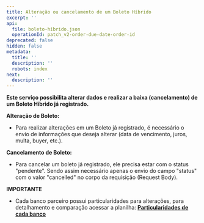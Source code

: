 ```yaml
---
title: Alteração ou cancelamento de um Boleto Híbrido
excerpt: ''
api:
  file: boleto-híbrido.json
  operationId: patch_v2-order-due-date-order-id
deprecated: false
hidden: false
metadata:
  title: ''
  description: ''
  robots: index
next:
  description: ''
---
```

**Este serviço possibilita alterar dados e realizar a baixa (cancelamento) de um Boleto Híbrido já registrado.**

**Alteração de Boleto:**

* Para realizar alterações em um Boleto já registrado, é necessário o envio de informações que deseja alterar (data de vencimento, juros, multa, buyer, etc.).

**Cancelamento de Boleto:**

* Para cancelar um boleto já registrado, ele precisa estar com o status "pendente". Sendo assim necessário apenas o envio do campo "status" com o valor "cancelled" no corpo da requisição (Request Body).

**IMPORTANTE**

* Cada banco parceiro possui particularidades para alterações, para detalhamento e comparação acessar a planilha: **[Particularidades de cada banco](https://docs.google.com/spreadsheets/d/1BlwoRwfXhR8hLgUbrPTqDdXbBPVMi7L42bSzMJcYWhk/edit?usp=sharing)**
